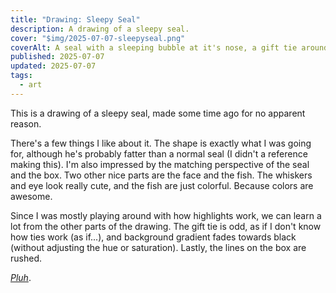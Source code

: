 ```yaml
---
title: "Drawing: Sleepy Seal"
description: A drawing of a sleepy seal.
cover: "$img/2025-07-07-sleepyseal.png"
coverAlt: A seal with a sleeping bubble at it's nose, a gift tie around it, and a box with fish next to it.
published: 2025-07-07
updated: 2025-07-07
tags:
  - art
---
```


This is a drawing of a sleepy seal, made some time ago for no apparent reason.

There's a few things I like about it.
The shape is exactly what I was going for,
although he's probably fatter than a normal seal
(I didn't a reference making this).
I'm also impressed by the matching perspective of the seal and the box.
Two other nice parts are the face and the fish.
The whiskers and eye look really cute,
and the fish are just colorful. Because colors are awesome.

Since I was mostly playing around with how highlights work,
we can learn a lot from the other parts of the drawing.
The gift tie is odd, as if I don't know how ties work (as if...),
and background gradient fades towards black (without adjusting the hue or saturation).
Lastly, the lines on the box are rushed.

[*Pluh*](https://youtu.be/e_WO0-dzsIc).
